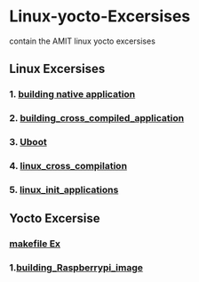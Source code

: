# Linux-yocto-Excersises
contain the AMIT linux yocto excersises 

## Linux Excersises

### 1. [building native application](linux/1-building_native_application/Readme.md)

### 2. [building_cross_compiled_application](linux/2-building_cross_compiled_application/Readme.md)

### 3. [Uboot](linux/3-uboot/Readme.md)

### 4. [linux_cross_compilation](linux/4-linux_cross_compilation/Readme.md)

### **5.** **[linux_init_applications](linux/5-init_applications/readme.md)**





## Yocto Excersise

### [makefile Ex](yocto/makefiles/Readme.md)

### 1.[building_Raspberrypi_image](yocto/building_Raspberrypi_image/readme.md)



